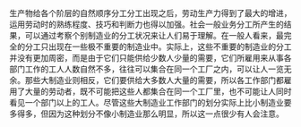 

生产物给各个阶层的自然顺序分工分工出现之后，劳动生产力得到了最大的增进，运用劳动时的熟练程度、技巧和判断力也得以加强。社会一般业务分工所产生的结果，可以通过考察个别制造业的分工状况来让人们易于理解。在一般人看来，最完全的分工只出现在一些极不重要的制造业中。实际上，这些不重要的制造业的分工并没有更加周密，而是由于它们只能供给少数人少量的需要，它们所雇用来从事各部门工作的工人人数自然不多，往往可以集合在同一个工厂之内，可以让人一览无余。那些大制造业则相反，它们要供给大多数人大量的需要，所以各工作部门都雇用了大量的劳动者，既不可能把这些人都集合在同一个工厂里，也不可能让人同时看见一个部门以上的工人。尽管这些大制造业工作部门的划分实际上比小制造业要多得多，但因为这种划分不像小制造业那么明显，所以这一点很少有人会注意。
